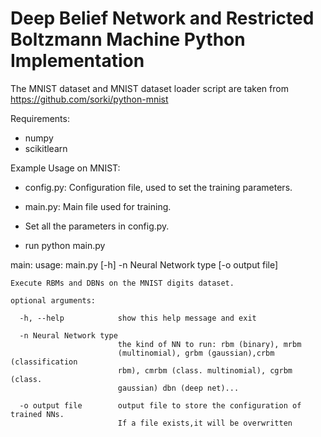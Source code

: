 # Deep Belief Network and Restricted Boltzmann Machine Python Implementation

The MNIST dataset and MNIST dataset loader script are taken from https://github.com/sorki/python-mnist

Requirements:
- numpy
- scikitlearn

Example Usage on MNIST:

- config.py:
Configuration file, used to set the training parameters.

- main.py:
Main file used for training.

- Set all the parameters in config.py.
- run python main.py

 main:
     usage: main.py [-h] -n Neural Network type [-o output file]
    
    Execute RBMs and DBNs on the MNIST digits dataset.
    
    optional arguments:
    
      -h, --help            show this help message and exit
      
      -n Neural Network type
                            the kind of NN to run: rbm (binary), mrbm
                            (multinomial), grbm (gaussian),crbm (classification
                            rbm), cmrbm (class. multinomial), cgrbm (class.
                            gaussian) dbn (deep net)...
                            
      -o output file        output file to store the configuration of trained NNs.
                            If a file exists,it will be overwritten

